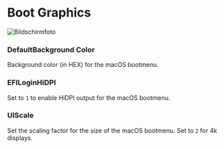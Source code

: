 # Boot Graphics

![Bildschirmfoto](https://user-images.githubusercontent.com/76865553/136084289-d293ed19-a59b-42a6-88af-acbae81d455e.png)

### DefaultBackground Color
Background color (in HEX) for the macOS bootmenu.

### EFILoginHiDPI
Set to `1` to enable HiDPI output for the macOS bootmenu.

### UIScale
Set the scaling factor for the size of the macOS bootmenu. Set to `2` for 4k displays.
